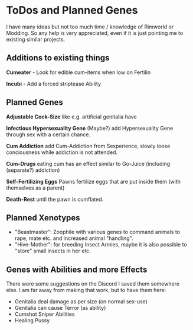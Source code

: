 # ToDos and Planned Genes 

I have many ideas but not too much time / knowledge of Rimworld or Modding. 
So any help is very appreciated, even if it is just pointing me to existing similar projects. 

## Additions to existing things 

**Cumeater** - Look for edible cum-items when low on Fertilin

**Incubi** - Add a forced striptease Ability

## Planned Genes 

**Adjustable Cock-Size** like e.g. artificial genitalia have

**Infectious Hypersexuality Gene** (Maybe?) add Hypersexuality Gene through sex with a certain chance. 

**Cum Addiction** add Cum-Addiction from Sexperience, slowly loose conciousness while addiction is not attended.

**Cum-Drugs** eating cum has an effect similar to Go-Juice (including (separate?) addiction)

**Self-Fertilizing Eggs** Pawns fertilize eggs that are put inside them (with themselves as a parent)

**Death-Rest** until the pawn is cumflated. 

## Planned Xenotypes 

- "Beastmaster": Zoophile with various genes to command animals to rape, mate etc. and increased animal "handling". 
- "Hive-Mother": for breeding Insect Armies, maybe it is also possible to "store" small insects in her etc. 

## Genes with Abilities and more Effects 

There were some suggestions on the Discord I saved them somewhere else. I am far away from making that work, but to have them here: 

- Genitalia deal damage as per size (on normal sex-use)
- Genitalia can cause Terror (as ability)
- Cumshot Sniper Abilities
- Healing Pussy